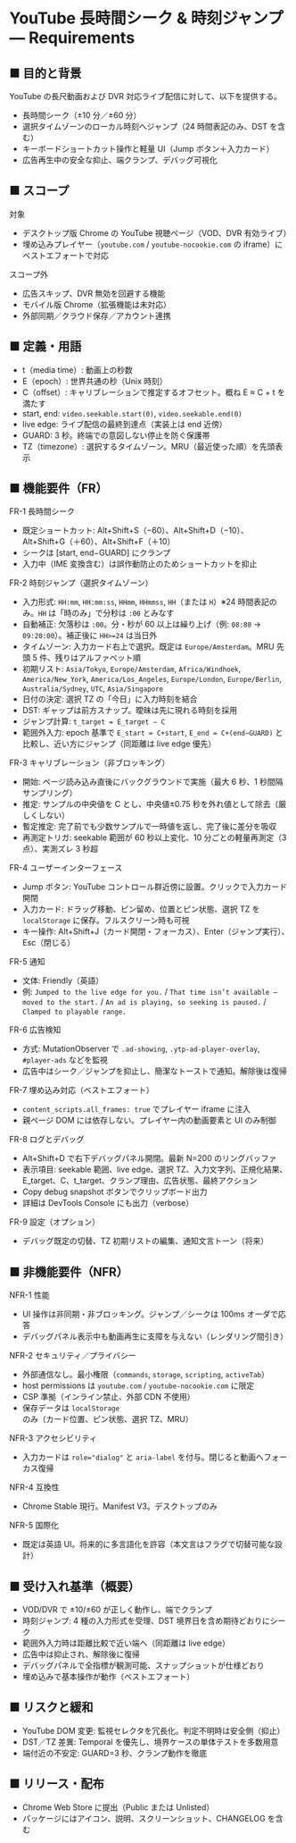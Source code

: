 # YouTube 長時間シーク & 時刻ジャンプ — Requirements

## ■ 目的と背景

YouTube の長尺動画および DVR 対応ライブ配信に対して、以下を提供する。
- 長時間シーク（±10 分／±60 分）
- 選択タイムゾーンのローカル時刻へジャンプ（24 時間表記のみ、DST を含む）
- キーボードショートカット操作と軽量 UI（Jump ボタン＋入力カード）
- 広告再生中の安全な抑止、端クランプ、デバッグ可視化

## ■ スコープ

対象
- デスクトップ版 Chrome の YouTube 視聴ページ（VOD、DVR 有効ライブ）
- 埋め込みプレイヤー（`youtube.com` / `youtube-nocookie.com` の iframe）にベストエフォートで対応

スコープ外
- 広告スキップ、DVR 無効を回避する機能
- モバイル版 Chrome（拡張機能は未対応）
- 外部同期／クラウド保存／アカウント連携

## ■ 定義・用語

- t（media time）: 動画上の秒数
- E（epoch）: 世界共通の秒（Unix 時刻）
- C（offset）: キャリブレーションで推定するオフセット。概ね E ≈ C + t を満たす
- start, end: `video.seekable.start(0)`, `video.seekable.end(0)`
- live edge: ライブ配信の最終到達点（実装上は end 近傍）
- GUARD: 3 秒。終端での意図しない停止を防ぐ保護帯
- TZ（timezone）: 選択するタイムゾーン。MRU（最近使った順）を先頭表示

## ■ 機能要件（FR）

FR-1 長時間シーク
- 既定ショートカット: Alt+Shift+S（−60）、Alt+Shift+D（−10）、Alt+Shift+G（＋60）、Alt+Shift+F（＋10）
- シークは [start, end−GUARD] にクランプ
- 入力中（IME 変換含む）は誤作動防止のためショートカットを抑止

FR-2 時刻ジャンプ（選択タイムゾーン）
- 入力形式: `HH:mm`, `HH:mm:ss`, `HHmm`, `HHmmss`, `HH`（または `H`）※24 時間表記のみ。`HH` は「時のみ」で分秒は `:00` とみなす
- 自動補正: 欠落秒は `:00`。分・秒が 60 以上は繰り上げ（例: `08:80` → `09:20:00`）。補正後に `HH>=24` は当日外
- タイムゾーン: 入力カード右上で選択。既定は `Europe/Amsterdam`。MRU 先頭 5 件、残りはアルファベット順
- 初期リスト: `Asia/Tokyo`, `Europe/Amsterdam`, `Africa/Windhoek`, `America/New_York`, `America/Los_Angeles`, `Europe/London`, `Europe/Berlin`, `Australia/Sydney`, `UTC`, `Asia/Singapore`
- 日付の決定: 選択 TZ の「今日」に入力時刻を結合
- DST: ギャップは前方スナップ。曖昧は先に現れる時刻を採用
- ジャンプ計算: `t_target = E_target − C`
- 範囲外入力: epoch 基準で `E_start = C+start`, `E_end = C+(end−GUARD)` と比較し、近い方にジャンプ（同距離は live edge 優先）

FR-3 キャリブレーション（非ブロッキング）
- 開始: ページ読み込み直後にバックグラウンドで実施（最大 6 秒、1 秒間隔サンプリング）
- 推定: サンプルの中央値を C とし、中央値±0.75 秒を外れ値として除去（厳しくしない）
- 暫定推定: 完了前でも少数サンプルで一時値を返し、完了後に差分を吸収
- 再測定トリガ: seekable 範囲が 60 秒以上変化、10 分ごとの軽量再測定（3 点）、実測ズレ 3 秒超

FR-4 ユーザーインターフェース
- Jump ボタン: YouTube コントロール群近傍に設置。クリックで入力カード開閉
- 入力カード: ドラッグ移動、ピン留め、位置とピン状態、選択 TZ を `localStorage` に保存。フルスクリーン時も可視
- キー操作: Alt+Shift+J（カード開閉・フォーカス）、Enter（ジャンプ実行）、Esc（閉じる）

FR-5 通知
- 文体: Friendly（英語）
- 例: `Jumped to the live edge for you.` / `That time isn’t available — moved to the start.` / `An ad is playing, so seeking is paused.` / `Clamped to playable range.`

FR-6 広告検知
- 方式: MutationObserver で `.ad-showing`, `.ytp-ad-player-overlay`, `#player-ads` などを監視
- 広告中はシーク／ジャンプを抑止し、簡潔なトーストで通知。解除後は復帰

FR-7 埋め込み対応（ベストエフォート）
- `content_scripts.all_frames: true` でプレイヤー iframe に注入
- 親ページ DOM には依存しない。プレイヤー内の動画要素と UI のみ制御

FR-8 ログとデバッグ
- Alt+Shift+D で右下デバッグパネル開閉。最新 N=200 のリングバッファ
- 表示項目: seekable 範囲、live edge、選択 TZ、入力文字列、正規化結果、E_target、C、t_target、クランプ理由、広告状態、最終アクション
- Copy debug snapshot ボタンでクリップボード出力
- 詳細は DevTools Console にも出力（verbose）

FR-9 設定（オプション）
- デバッグ既定の切替、TZ 初期リストの編集、通知文言トーン（将来）

## ■ 非機能要件（NFR）

NFR-1 性能
- UI 操作は非同期・非ブロッキング。ジャンプ／シークは 100ms オーダで応答
- デバッグパネル表示中も動画再生に支障を与えない（レンダリング間引き）

NFR-2 セキュリティ／プライバシー
- 外部通信なし。最小権限（`commands`, `storage`, `scripting`, `activeTab`）
- host permissions は `youtube.com` / `youtube-nocookie.com` に限定
- CSP 準拠（インライン禁止、外部 CDN 不使用）
- 保存データは `localStorage` のみ（カード位置、ピン状態、選択 TZ、MRU）

NFR-3 アクセシビリティ
- 入力カードは `role="dialog"` と `aria-label` を付与。閉じると動画へフォーカス復帰

NFR-4 互換性
- Chrome Stable 現行。Manifest V3。デスクトップのみ

NFR-5 国際化
- 既定は英語 UI。将来的に多言語化を許容（本文言はフラグで切替可能な設計）

## ■ 受け入れ基準（概要）

- VOD/DVR で ±10/±60 が正しく動作し、端でクランプ
- 時刻ジャンプ: 4 種の入力形式を受理、DST 境界日を含め期待どおりにシーク
- 範囲外入力時は距離比較で近い端へ（同距離は live edge）
- 広告中は抑止され、解除後に復帰
- デバッグパネルで全指標が観測可能、スナップショットが仕様どおり
- 埋め込みで基本操作が動作（ベストエフォート）

## ■ リスクと緩和

- YouTube DOM 変更: 監視セレクタを冗長化。判定不明時は安全側（抑止）
- DST／TZ 差異: Temporal を優先し、境界ケースの単体テストを多数用意
- 端付近の不安定: GUARD=3 秒、クランプ動作を徹底

## ■ リリース・配布

- Chrome Web Store に提出（Public または Unlisted）
- パッケージにはアイコン、説明、スクリーンショット、CHANGELOG を含む
